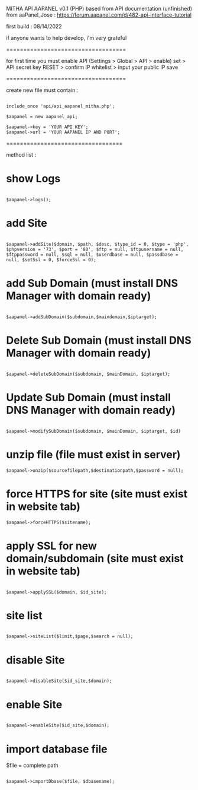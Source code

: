 MITHA API AAPANEL v0.1 (PHP)
based from API documentation (unfinished) from aaPanel_Jose : https://forum.aapanel.com/d/482-api-interface-tutorial

first build : 08/14/2022

if anyone wants to help develop, i'm very grateful

===================================

for first time you must enable API (Settings > Global > API > enable)
set > API secret key RESET > confirm
IP whitelist > input your public IP
save

===================================

create new file must contain :

```

include_once 'api/api_aapanel_mitha.php';

$aapanel = new aapanel_api;

$aapanel->key = 'YOUR API KEY';
$aapanel->url = 'YOUR AAPANEL IP AND PORT';

```

==================================

method list :

# show Logs

```

$aapanel->logs();

```

# add Site

```

$aapanel->addSite($domain, $path, $desc, $type_id = 0, $type = 'php', $phpversion = '73', $port = '80', $ftp = null, $ftpusername = null, $ftppassword = null, $sql = null, $userdbase = null, $passdbase = null, $setSsl = 0, $forceSsl = 0);

```

# add Sub Domain (must install DNS Manager with domain ready)

```

$aapanel->addSubDomain($subdomain,$maindomain,$iptarget);

```

# Delete Sub Domain (must install DNS Manager with domain ready)

```

$aapanel->deleteSubDomain($subdomain, $mainDomain, $iptarget);

```

# Update Sub Domain (must install DNS Manager with domain ready)

```

$aapanel->modifySubDomain($subdomain, $mainDomain, $iptarget, $id)

```

# unzip file (file must exist in server)

```
$aapanel->unzip($sourcefilepath,$destinationpath,$password = null);

```

# force HTTPS for site (site must exist in website tab)

```
$aapanel->forceHTTPS($sitename);

```

# apply SSL for new domain/subdomain (site must exist in website tab)

```

$aapanel->applySSL($domain, $id_site);

```

# site list

```

$aapanel->siteList($limit,$page,$search = null);

```

# disable Site

```

$aapanel->disableSite($id_site,$domain);

```

# enable Site

```

$aapanel->enableSite($id_site,$domain);

```

# import database file

$file = complete path

```

$aapanel->importDbase($file, $dbasename);

```
